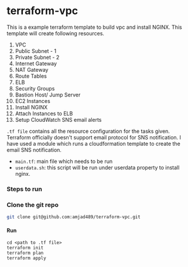 # terraform-vpc
This is a example terraform template to build vpc and install NGINX. This template will create following resources.
   1. VPC
   2. Public Subnet - 1
   3. Private Subnet - 2
   4. Internet Gateway
   5. NAT Gateway
   6. Route Tables
   7. ELB
   8. Security Groups
   9. Bastion Host/ Jump Server
   10. EC2 Instances
   11. Install NGINX
   12. Attach Instances to ELB
   13. Setup CloudWatch SNS email alerts

`.tf file` contains all the resource configuration for the tasks given. Terraform officially doesn't support email protocol for SNS notification. I have used a module which runs a cloudformation template to create the email SNS notification.
 - `main.tf`: main file which needs to be run
 - `userdata.sh`: this script will be run under userdata property to install nginx.

### Steps to run
### Clone the git repo
```bash
git clone git@github.com:amjad489/terraform-vpc.git
```
#### Run
```
cd <path to .tf file>
terraform init
terraform plan
terraform apply
```
